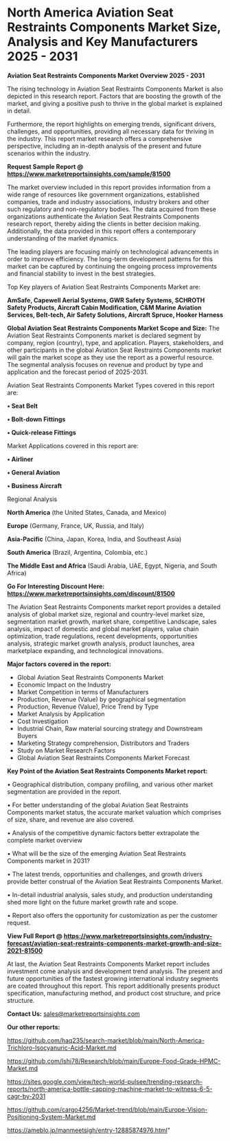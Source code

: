 # North America Aviation Seat Restraints Components Market Size, Analysis and Key Manufacturers 2025 - 2031

<Strong> Aviation Seat Restraints Components Market Overview 2025 - 2031</strong>

The rising technology in Aviation Seat Restraints Components Market is also depicted in this research report. Factors that are boosting the growth of the market, and giving a positive push to thrive in the global market is explained in detail.

Furthermore, the report highlights on emerging trends, significant drivers, challenges, and opportunities, providing all necessary data for thriving in the industry. This report market research offers a comprehensive perspective, including an in-depth analysis of the present and future scenarios within the industry.

<strong>Request Sample Report @ <a href=https://www.marketreportsinsights.com/sample/81500>https://www.marketreportsinsights.com/sample/81500</a></strong>

The market overview included in this report provides information from a wide range of resources like government organizations, established companies, trade and industry associations, industry brokers and other such regulatory and non-regulatory bodies. The data acquired from these organizations authenticate the Aviation Seat Restraints Components research report, thereby aiding the clients in better decision making. Additionally, the data provided in this report offers a contemporary understanding of the market dynamics.

The leading players are focusing mainly on technological advancements in order to improve efficiency. The long-term development patterns for this market can be captured by continuing the ongoing process improvements and financial stability to invest in the best strategies.

Top Key players of Aviation Seat Restraints Components Market are:

<strong>AmSafe, Capewell Aerial Systems, GWR Safety Systems, SCHROTH Safety Products, Aircraft Cabin Modification, C&M Marine Aviation Services, Belt-tech, Air Safety Solutions, Aircraft Spruce, Hooker Harness</strong>

<strong><b>Global Aviation Seat Restraints Components Market Scope and Size:</b></strong>
The Aviation Seat Restraints Components market is declared segment by company, region (country), type, and application. Players, stakeholders, and other participants in the global Aviation Seat Restraints Components market will gain the market scope as they use the report as a powerful resource. The segmental analysis focuses on revenue and product by type and application and the forecast period of 2025-2031.

Aviation Seat Restraints Components Market Types covered in this report are:

<strong>• Seat Belt

• Bolt-down Fittings

• Quick-release Fittings</strong>

Market Applications covered in this report are:

<strong>• Airliner

• General Aviation

• Business Aircraft</strong> 

Regional Analysis

<strong>North America</strong> (the United States, Canada, and Mexico)

<strong>Europe</strong> (Germany, France, UK, Russia, and Italy)

<strong>Asia-Pacific</strong> (China, Japan, Korea, India, and Southeast Asia)

<strong>South America</strong> (Brazil, Argentina, Colombia, etc.)

<strong>The Middle East and Africa</strong> (Saudi Arabia, UAE, Egypt, Nigeria, and South Africa)

<strong>Go For Interesting Discount Here: <a href=https://www.marketreportsinsights.com/discount/81500>https://www.marketreportsinsights.com/discount/81500</a></strong>

The Aviation Seat Restraints Components market report provides a detailed analysis of global market size, regional and country-level market size, segmentation market growth, market share, competitive Landscape, sales analysis, impact of domestic and global market players, value chain optimization, trade regulations, recent developments, opportunities analysis, strategic market growth analysis, product launches, area marketplace expanding, and technological innovations.

<strong><b>Major factors covered in the report:</b></strong>
<ul>
  <li>Global Aviation Seat Restraints Components Market </li>
  <li>Economic Impact on the Industry</li>
  <li>Market Competition in terms of Manufacturers</li>
  <li>Production, Revenue (Value) by geographical segmentation</li>
  <li>Production, Revenue (Value), Price Trend by Type</li>
  <li>Market Analysis by Application</li>
  <li>Cost Investigation</li>
  <li>Industrial Chain, Raw material sourcing strategy and Downstream Buyers</li>
  <li>Marketing Strategy comprehension, Distributors and Traders</li>
  <li>Study on Market Research Factors</li>
  <li>Global Aviation Seat Restraints Components Market Forecast</li>
</ul>

<strong><b>Key Point of the Aviation Seat Restraints Components Market report:</b></strong>

• Geographical distribution, company profiling, and various other market segmentation are provided in the report.

• For better understanding of the global Aviation Seat Restraints Components market status, the accurate market valuation which comprises of size, share, and revenue are also covered.

• Analysis of the competitive dynamic factors better extrapolate the complete market overview

• What will be the size of the emerging Aviation Seat Restraints Components market in 2031?

• The latest trends, opportunities and challenges, and growth drivers provide better construal of the Aviation Seat Restraints Components Market.

• In-detail industrial analysis, sales study, and production understanding shed more light on the future market growth rate and scope.

• Report also offers the opportunity for customization as per the customer request.

<strong><b>View Full Report @ <a href=https://www.marketreportsinsights.com/industry-forecast/aviation-seat-restraints-components-market-growth-and-size-2021-81500>https://www.marketreportsinsights.com/industry-forecast/aviation-seat-restraints-components-market-growth-and-size-2021-81500</a></b></strong>


At last, the Aviation Seat Restraints Components Market report includes investment come analysis and development trend analysis. The present and future opportunities of the fastest growing international industry segments are coated throughout this report. This report additionally presents product specification, manufacturing method, and product cost structure, and price structure.

<strong>Contact Us:</strong>
sales@marketreportsinsights.com

<strong>Our other reports:</strong>

<a href=https://github.com/haq235/search-market/blob/main/North-America-Trichloro-Isocyanuric-Acid-Market.md>https://github.com/haq235/search-market/blob/main/North-America-Trichloro-Isocyanuric-Acid-Market.md</a>

<a href=https://github.com/Ishi78/Research/blob/main/Europe-Food-Grade-HPMC-Market.md>https://github.com/Ishi78/Research/blob/main/Europe-Food-Grade-HPMC-Market.md</a>

<a href=https://sites.google.com/view/tech-world-pulsee/trending-research-reports/north-america-bottle-capping-machine-market-to-witness-6-5-cagr-by-2031>https://sites.google.com/view/tech-world-pulsee/trending-research-reports/north-america-bottle-capping-machine-market-to-witness-6-5-cagr-by-2031</a>

<a href=https://github.com/cargo4256/Market-trend/blob/main/Europe-Vision-Positioning-System-Market.md>https://github.com/cargo4256/Market-trend/blob/main/Europe-Vision-Positioning-System-Market.md</a>

<a href=https://ameblo.jp/manmeetsigh/entry-12885874976.html>https://ameblo.jp/manmeetsigh/entry-12885874976.html</a>"
